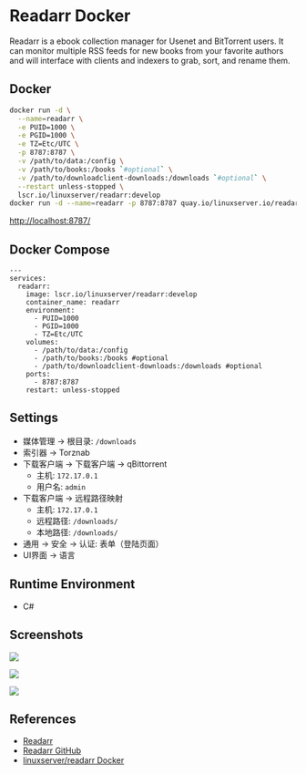 # Readarr Docker

Readarr is a ebook collection manager for Usenet and BitTorrent users. It can monitor multiple RSS feeds for new books from your favorite authors and will interface with clients and indexers to grab, sort, and rename them.

## Docker
```sh
docker run -d \
  --name=readarr \
  -e PUID=1000 \
  -e PGID=1000 \
  -e TZ=Etc/UTC \
  -p 8787:8787 \
  -v /path/to/data:/config \
  -v /path/to/books:/books `#optional` \
  -v /path/to/downloadclient-downloads:/downloads `#optional` \
  --restart unless-stopped \
  lscr.io/linuxserver/readarr:develop
docker run -d --name=readarr -p 8787:8787 quay.io/linuxserver.io/readarr:develop
```
[http://localhost:8787/](http://localhost:8787/)

## Docker Compose
```
---
services:
  readarr:
    image: lscr.io/linuxserver/readarr:develop
    container_name: readarr
    environment:
      - PUID=1000
      - PGID=1000
      - TZ=Etc/UTC
    volumes:
      - /path/to/data:/config
      - /path/to/books:/books #optional
      - /path/to/downloadclient-downloads:/downloads #optional
    ports:
      - 8787:8787
    restart: unless-stopped
```

## Settings
- 媒体管理 -> 根目录: `/downloads`
- 索引器 -> Torznab
- 下载客户端 -> 下载客户端 -> qBittorrent
  * 主机: `172.17.0.1`
  * 用户名: `admin`
- 下载客户端 -> 远程路径映射
  * 主机: `172.17.0.1`
  * 远程路径: `/downloads/`
  * 本地路径: `/downloads/`
- 通用 -> 安全 -> 认证: 表单（登陆页面）
- UI界面 -> 语言

## Runtime Environment
- C#

## Screenshots
![](https://readarr.com/img/slider/artistdetails.png)

![](https://readarr.com/img/features/calendar.png)

![](https://readarr.com/img/features/manualsearch.png)

## References
- [Readarr](https://readarr.com/)
- [Readarr GitHub](https://github.com/Readarr/Readarr)
- [linuxserver/readarr Docker](https://docs.linuxserver.io/images/docker-readarr/)